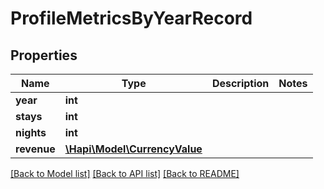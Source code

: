 # ProfileMetricsByYearRecord

## Properties
Name | Type | Description | Notes
------------ | ------------- | ------------- | -------------
**year** | **int** |  | 
**stays** | **int** |  | 
**nights** | **int** |  | 
**revenue** | [**\Hapi\Model\CurrencyValue**](CurrencyValue.md) |  | 

[[Back to Model list]](../README.md#documentation-for-models) [[Back to API list]](../README.md#documentation-for-api-endpoints) [[Back to README]](../README.md)

